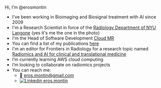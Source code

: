 Hi, I’m @erosmontin
- I've been working in Bioimaging and Biosignal treatment with AI since 2009
- I'm a Research Scientist in force of the [Radiology Department of NYU Langone](https://med.nyu.edu/departments-institutes/radiology/research) (yes it's me the one in the photo)
- I'm the Head of Software Development [Cloud MR](http://www.cloudmrhub.com)
- You can find  a list of my publications [here](https://me.biodimensional.com)
- I'm an editor for Frontiers in Radiology for a research topic named [Radiomics and AI for clinical and translational medicine](https://www.frontiersin.org/research-topics/44008/radiomics-and-ai-for-clinical-and-translational-medicine)
- I’m currently learning AWS cloud computing
- I’m looking to collaborate on radiomics projects
- You can reach me:
  - :email: <eros.montin@gmail.com>
  - [![Linkedin](https://i.stack.imgur.com/gVE0j.png) eros.montin](https://www.linkedin.com/in/eros-montin-46645aab/)

